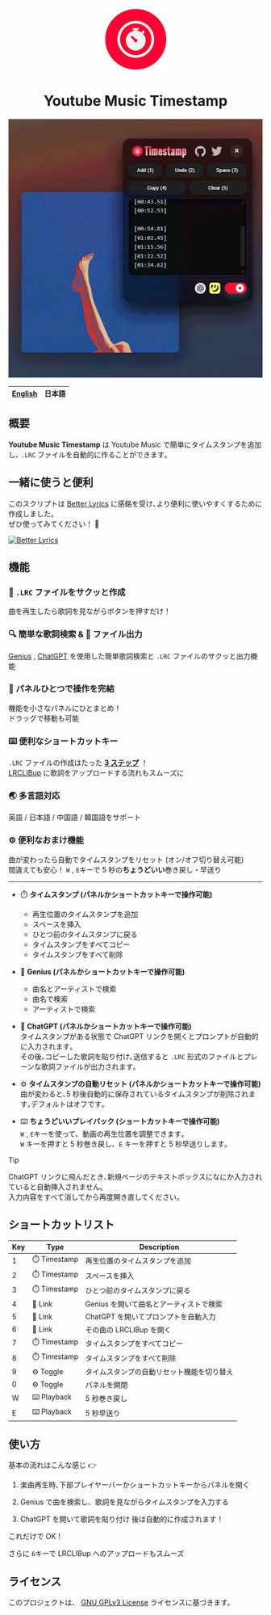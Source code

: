 <p align="center">
  <img src="./images/icons/normal/icon-128.webp" height="128" alt="Logo">
  <h1 align="center">Youtube Music Timestamp</h1>
</p>

<p align="center">
  <img src="./images/assets/cover.webp" height="512" alt="Cover">
</p>

<table>
  <thead>
      <tr>
          <th style="text-align:center"><a href="README.md">English</a></th>
          <th style="text-align:center">日本語</th>
      </tr>
    </thead>
</table>

## 概要

**Youtube Music Timestamp** は Youtube Music で簡単にタイムスタンプを追加し､ `.LRC` ファイルを自動的に作ることができます｡

<!-- ## DownloadG -->

## 一緒に使うと便利

このスクリプトは [Better Lyrics](https://chromewebstore.google.com/detail/better-lyrics-lyrics-for/effdbpeggelllpfkjppbokhmmiinhlmg) に感銘を受け､より便利に使いやすくするために作成しました｡  
ぜひ使ってみてください！ 🤝

[![Better Lyrics](https://developer.chrome.com/static/docs/webstore/branding/image/206x58-chrome-web-bcb82d15b2486.png)](https://chromewebstore.google.com/detail/better-lyrics-lyrics-for/effdbpeggelllpfkjppbokhmmiinhlmg)

## 機能

### 🎵 `.LRC` ファイルをサクッと作成

曲を再生したら歌詞を見ながらボタンを押すだけ！

### 🔍 簡単な歌詞検索 & 📂 ファイル出力

[Genius](https://genius.com) , [ChatGPT](https://chatgpt.com) を使用した簡単歌詞検索と `.LRC` ファイルのサクッと出力機能

### 🧩 パネルひとつで操作を完結

機能を小さなパネルにひとまとめ！  
ドラッグで移動も可能

### ⌨️ 便利なショートカットキー

`.LRC` ファイルの作成はたった [**3 ステップ**](#使い方) ！  
 [LRCLIBup](https://lrclibup.boidu.dev) に歌詞をアップロードする流れもスムーズに

### 🌏 多言語対応

英語 / 日本語 / 中国語 / 韓国語をサポート

### ⚙️ 便利なおまけ機能

曲が変わったら自動でタイムスタンプをリセット (オン/オフ切り替え可能)  
間違えても安心！ `W` , `E`キーで 5 秒の**ちょうどいい**巻き戻し・早送り

---

- ⏱️ **タイムスタンプ (パネルかショートカットキーで操作可能)**

  - 再生位置のタイムスタンプを追加
  - スペースを挿入
  - ひとつ前のタイムスタンプに戻る
  - タイムスタンプをすべてコピー
  - タイムスタンプをすべて削除

- 🔗 **Genius (パネルかショートカットキーで操作可能)**

  - 曲名とアーティストで検索
  - 曲名で検索
  - アーティストで検索

- 🔗 **ChatGPT (パネルかショートカットキーで操作可能)**  
  タイムスタンプがある状態で ChatGPT リンクを開くとプロンプトが自動的に入力されます｡  
  その後､コピーした歌詞を貼り付け､送信すると `.LRC` 形式のファイルとプレーンな歌詞ファイルが出力されます｡

- ⚙️ **タイムスタンプの自動リセット (パネルかショートカットキーで操作可能)**  
  曲が変わると､5 秒後自動的に保存されているタイムスタンプが削除されます｡デフォルトはオフです｡

- ⌨️ **ちょうどいいプレイバック (ショートカットキーで操作可能)**  
  `W` , `E`キーを使って、動画の再生位置を調整できます｡  
  `W` キーを押すと 5 秒巻き戻し、`E` キーを押すと 5 秒早送りします｡

> [!TIP]
> ChatGPT リンクに飛んだとき､新規ページのテキストボックスになにか入力されていると自動挿入されません｡  
> 入力内容をすべて消してから再度開き直してください｡

## ショートカットリスト

| Key | Type         | Description                                |
| --- | ------------ | ------------------------------------------ |
| 1   | ⏱️ Timestamp | 再生位置のタイムスタンプを追加             |
| 2   | ⏱️ Timestamp | スペースを挿入                             |
| 3   | ⏱️ Timestamp | ひとつ前のタイムスタンプに戻る             |
| 4   | 🔗 Link      | Genius を開いて曲名とアーティストで検索    |
| 5   | 🔗 Link      | ChatGPT を開いてプロンプトを自動入力       |
| 6   | 🔗 Link      | その曲の LRCLIBup を開く                   |
| 7   | ⏱️ Timestamp | タイムスタンプをすべてコピー               |
| 8   | ⏱️ Timestamp | タイムスタンプをすべて削除                 |
| 9   | ⚙️ Toggle    | タイムスタンプの自動リセット機能を切り替え |
| 0   | ⚙️ Toggle    | パネルを開閉                               |
| W   | ⌨️ Playback  | 5 秒巻き戻し                               |
| E   | ⌨️ Playback  | 5 秒早送り                                 |

## 使い方

基本の流れはこんな感じ 👉

1. 楽曲再生時､下部プレイヤーバーかショートカットキーからパネルを開く

2. Genius で曲を検索し、歌詞を見ながらタイムスタンプを入力する

3. ChatGPT を開いて歌詞を貼り付け 後は自動的に作成されます！

これだけで OK！

さらに `6`キーで LRCLIBup へのアップロードもスムーズ

## ライセンス

このプロジェクトは、 [GNU GPLv3 License](LICENCE) ライセンスに基づきます。
